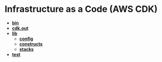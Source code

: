 <!-- generated by markdown-notes-tree -->

# Infrastructure as a Code (AWS CDK)

<!-- optional markdown-notes-tree directory description starts here -->

<!-- optional markdown-notes-tree directory description ends here -->

- [**bin**](bin)
- [**cdk.out**](cdk.out)
- [**lib**](lib)
  - [**config**](lib/config)
  - [**constructs**](lib/constructs)
  - [**stacks**](lib/stacks)
- [**test**](test)
